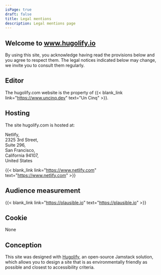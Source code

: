 ```yaml
---
isPage: true
draft: false
title: Legal mentions
description: Legal mentions page
---
```

## Welcome to www.hugolify.io

By using this site, you acknowledge having read the provisions below and you agree to respect them. The legal notices indicated below may change, we invite you to consult them regularly.

## Editor

The hugolify.com website is the property of {{< blank_link link="https://www.uncinq.dev" text="Un Cinq" >}}.


## Hosting

The site hugolify.com is hosted at:

Netlify,\
2325 3rd Street, \
Suite 296, \
San Francisco, \
California 94107, \
United States

{{< blank_link link="https://www.netlify.com" text="https://www.netlify.com" >}}

## Audience measurement

{{< blank_link link="https://plausible.io" text="https://plausible.io" >}}


## Cookie

None

## Conception

This site was designed with [Hugolify](https://www.hugolify.io), an open-source Jamstack solution, which allows you to design a site that is as environmentally friendly as possible and closest to accessibility criteria.
